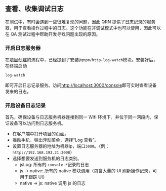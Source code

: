 ## 查看、收集调试日志

在测试中，有时会遇到一些很难复现的问题，因此 QRN 提供了日志记录的服务器，用于查看操作过程中的日志。这个功能在非调试模式中也可以使用，因此可以在 QA 测试过程中帮助开发寻找问题出现的原因。

### 开启日志服务器

在[项目创建](index-项目创建.html)的流程中，已经提到了安装`@qnpm/http-log-watch`模块。安装好后，在终端启动

``` sh
log-watch
```

即可开启日志记录服务。访问[http://localhost:3000/console](http://localhost:3000/console)即可实时查看设备发来的日志。

### 开启设备日志记录

首先，确保设备与日志服务机器连接到同一 Wifi 环境下，并位于同一网段内，保证设备可以访问到日志服务机。

- 在客户端中打开项目的页面。
- 摇动手机，弹出浮动菜单，选择“Log 查看”。
- 设置日志服务器的地址为机器ip，端口`3000`。（例：`http://192.168.193.21:3000`）
- 选择想要发送到服务机的日志类别。
  - jsLog: 所有的 `console.*`记录的日志
  - js -> native: 所有的 native 模块调用（包含大量的 UI 刷新操作记录，可用于跟踪 UI）
  - native -> js: native 调用 js 的日志


